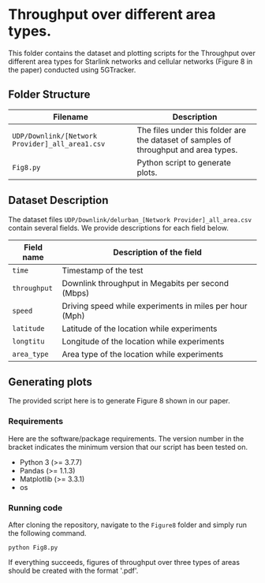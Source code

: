 # Throughput over different area types.

This folder contains the dataset and plotting scripts for the Throughput over different area types for Starlink networks and cellular networks (Figure 8 in the paper) conducted using 5GTracker.
## Folder Structure   

| Filename                    | Description                                                         |
|------------------------------------------|--------------------------------------------------------|
|`UDP/Downlink/[Network Provider]_all_area1.csv`|The files under this folder are the dataset of samples of throughput and area types.|
| `Fig8.py` | Python script to generate plots.|

## Dataset Description

The dataset files `UDP/Downlink/delurban_[Network Provider]_all_area.csv` contain several fields. We provide descriptions for each field below.

| Field name           | Description of the field                                           |
|----------------------|--------------------------------------------------------------------|
| `time`               | Timestamp of the test                           |
| `throughput`         | Downlink throughput in Megabits per second (Mbps)                  |
| `speed`        | Driving speed while experiments in miles per hour (Mph)                   |
| `latitude`         | Latitude of the location while experiments                             |
| `longtitu`    |Longitude of the location while experiments|
|`area_type`|Area type of the location while experiments|

## Generating plots

The provided script here is to generate Figure 8 shown in our paper.
### Requirements

Here are the software/package requirements. The version number in the bracket indicates the minimum version that our script has been tested on.

- Python 3 (>= 3.7.7)
- Pandas (>= 1.1.3)
- Matplotlib (>= 3.3.1)
- os

### Running code


After cloning the repository, navigate to the `Figure8` folder and simply run the following command.

`python Fig8.py`

If everything succeeds, figures of throughput over three types of areas should be created with the format '.pdf'.
